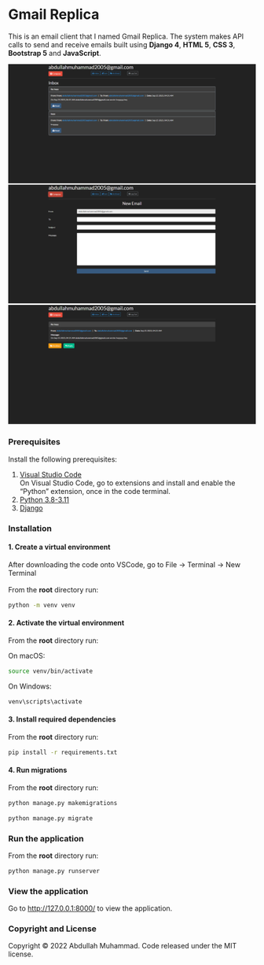 # Gmail Replica

This is an email client that I named Gmail Replica. The system makes API calls to send and receive emails built using **Django 4**, **HTML 5**, **CSS 3**, **Bootstrap 5** and **JavaScript**.



![plot](https://github.com/abdxxlah/Gmail_Replica/blob/main/static/images/Gmail_Replica_SS.png?raw=true)
![plot](https://github.com/abdxxlah/Gmail_Replica/blob/main/static/images/Gmail_2.png?raw=true) 
![plot](https://github.com/abdxxlah/Gmail_Replica/blob/main/static/images/Gmail_3.png?raw=true) 



### Prerequisites

Install the following prerequisites:

1. [Visual Studio Code](https://code.visualstudio.com/download)
<br> On Visual Studio Code, go to extensions and install and enable the “Python” extension, once in the code terminal. </br>
3. [Python 3.8-3.11](https://www.python.org/downloads/)
4. [Django](https://django.readthedocs.io/en/stable/faq/install.html)



### Installation

#### 1. Create a virtual environment

After downloading the code onto VSCode, go to File -> Terminal -> New Terminal
<br></br>
From the **root** directory run:

```bash
python -m venv venv
```

#### 2. Activate the virtual environment

From the **root** directory run:

On macOS:

```bash
source venv/bin/activate
```

On Windows:

```bash
venv\scripts\activate
```

#### 3. Install required dependencies

From the **root** directory run:

```bash
pip install -r requirements.txt
```

#### 4. Run migrations

From the **root** directory run:

```bash
python manage.py makemigrations
```
```bash
python manage.py migrate
```

### Run the application

From the **root** directory run:

```bash
python manage.py runserver
```

### View the application

Go to http://127.0.0.1:8000/ to view the application.


### Copyright and License

Copyright © 2022 Abdullah Muhammad. Code released under the MIT license.
